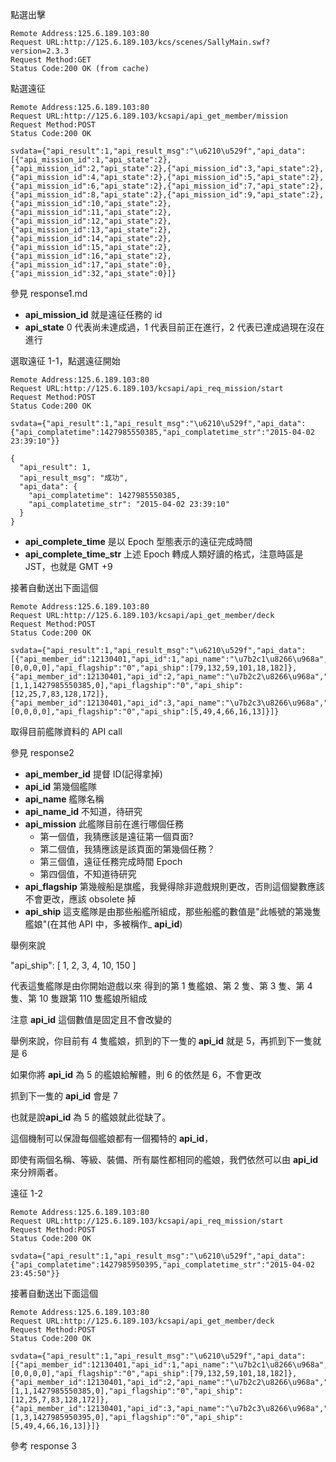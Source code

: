 
點選出擊

```
Remote Address:125.6.189.103:80
Request URL:http://125.6.189.103/kcs/scenes/SallyMain.swf?version=2.3.3
Request Method:GET
Status Code:200 OK (from cache)
```

點選遠征

```
Remote Address:125.6.189.103:80
Request URL:http://125.6.189.103/kcsapi/api_get_member/mission
Request Method:POST
Status Code:200 OK
```

```
svdata={"api_result":1,"api_result_msg":"\u6210\u529f","api_data":[{"api_mission_id":1,"api_state":2},{"api_mission_id":2,"api_state":2},{"api_mission_id":3,"api_state":2},{"api_mission_id":4,"api_state":2},{"api_mission_id":5,"api_state":2},{"api_mission_id":6,"api_state":2},{"api_mission_id":7,"api_state":2},{"api_mission_id":8,"api_state":2},{"api_mission_id":9,"api_state":2},{"api_mission_id":10,"api_state":2},{"api_mission_id":11,"api_state":2},{"api_mission_id":12,"api_state":2},{"api_mission_id":13,"api_state":2},{"api_mission_id":14,"api_state":2},{"api_mission_id":15,"api_state":2},{"api_mission_id":16,"api_state":2},{"api_mission_id":17,"api_state":0},{"api_mission_id":32,"api_state":0}]}
```

參見 response1.md

- **api_mission_id** 就是遠征任務的 id
- **api_state** 0 代表尚未達成過，1 代表目前正在進行，2 代表已達成過現在沒在進行



選取遠征 1-1，點選遠征開始

```
Remote Address:125.6.189.103:80
Request URL:http://125.6.189.103/kcsapi/api_req_mission/start
Request Method:POST
Status Code:200 OK
```

```
svdata={"api_result":1,"api_result_msg":"\u6210\u529f","api_data":{"api_complatetime":1427985550385,"api_complatetime_str":"2015-04-02 23:39:10"}}
```
```
{
  "api_result": 1,
  "api_result_msg": "成功",
  "api_data": {
    "api_complatetime": 1427985550385,
    "api_complatetime_str": "2015-04-02 23:39:10"
  }
}
```

- **api_complete_time** 是以 Epoch 型態表示的遠征完成時間
- **api_complete_time_str** 上述 Epoch 轉成人類好讀的格式，注意時區是 JST，也就是 GMT +9




接著自動送出下面這個

```
Remote Address:125.6.189.103:80
Request URL:http://125.6.189.103/kcsapi/api_get_member/deck
Request Method:POST
Status Code:200 OK
```

```
svdata={"api_result":1,"api_result_msg":"\u6210\u529f","api_data":[{"api_member_id":12130401,"api_id":1,"api_name":"\u7b2c1\u8266\u968a","api_name_id":"","api_mission":[0,0,0,0],"api_flagship":"0","api_ship":[79,132,59,101,18,182]},{"api_member_id":12130401,"api_id":2,"api_name":"\u7b2c2\u8266\u968a","api_name_id":"","api_mission":[1,1,1427985550385,0],"api_flagship":"0","api_ship":[12,25,7,83,128,172]},{"api_member_id":12130401,"api_id":3,"api_name":"\u7b2c3\u8266\u968a","api_name_id":"","api_mission":[0,0,0,0],"api_flagship":"0","api_ship":[5,49,4,66,16,13]}]}
```


取得目前艦隊資料的 API call

參見 response2

- **api_member_id** 提督 ID(記得拿掉)
- **api_id** 第幾個艦隊
- **api_name** 艦隊名稱
- **api_name_id** 不知道，待研究
- **api_mission** 此艦隊目前在進行哪個任務
  - 第一個值，我猜應該是遠征第一個頁面?
  - 第二個值，我猜應該是該頁面的第幾個任務？
  - 第三個值，遠征任務完成時間 Epoch
  - 第四個值，不知道待研究
- **api_flagship** 第幾艘船是旗艦，我覺得除非遊戲規則更改，否則這個變數應該不會更改，應該 obsolete 掉
- **api_ship** 這支艦隊是由那些船艦所組成，那些船艦的數值是"此帳號的第幾隻艦娘"(在其他 API 中，多被稱作_ **api_id**)

舉例來說

"api_ship": [
  1,
  2,
  3,
  4,
  10,
  150
]

代表這隻艦隊是由你開始遊戲以來
得到的第 1 隻艦娘、第 2 隻、第 3 隻、第 4 隻、第 10 隻跟第 110 隻艦娘所組成

注意 **api_id** 這個數值是固定且不會改變的

舉例來說，你目前有 4 隻艦娘，抓到的下一隻的 **api_id** 就是 5，再抓到下一隻就是 6

如果你將 **api_id** 為 5 的艦娘給解體，則 6 的依然是 6，不會更改

抓到下一隻的 **api_id** 會是 7

也就是說**api_id** 為 5 的艦娘就此從缺了。

這個機制可以保證每個艦娘都有一個獨特的 **api_id**，

即使有兩個名稱、等級、裝備、所有屬性都相同的艦娘，我們依然可以由 **api_id** 來分辨兩者。





遠征 1-2

```
Remote Address:125.6.189.103:80
Request URL:http://125.6.189.103/kcsapi/api_req_mission/start
Request Method:POST
Status Code:200 OK
```

```
svdata={"api_result":1,"api_result_msg":"\u6210\u529f","api_data":{"api_complatetime":1427985950395,"api_complatetime_str":"2015-04-02 23:45:50"}}
```

接著自動送出下面這個


```
Remote Address:125.6.189.103:80
Request URL:http://125.6.189.103/kcsapi/api_get_member/deck
Request Method:POST
Status Code:200 OK
```

```
svdata={"api_result":1,"api_result_msg":"\u6210\u529f","api_data":[{"api_member_id":12130401,"api_id":1,"api_name":"\u7b2c1\u8266\u968a","api_name_id":"","api_mission":[0,0,0,0],"api_flagship":"0","api_ship":[79,132,59,101,18,182]},{"api_member_id":12130401,"api_id":2,"api_name":"\u7b2c2\u8266\u968a","api_name_id":"","api_mission":[1,1,1427985550385,0],"api_flagship":"0","api_ship":[12,25,7,83,128,172]},{"api_member_id":12130401,"api_id":3,"api_name":"\u7b2c3\u8266\u968a","api_name_id":"","api_mission":[1,3,1427985950395,0],"api_flagship":"0","api_ship":[5,49,4,66,16,13]}]}
```


參考 response 3



